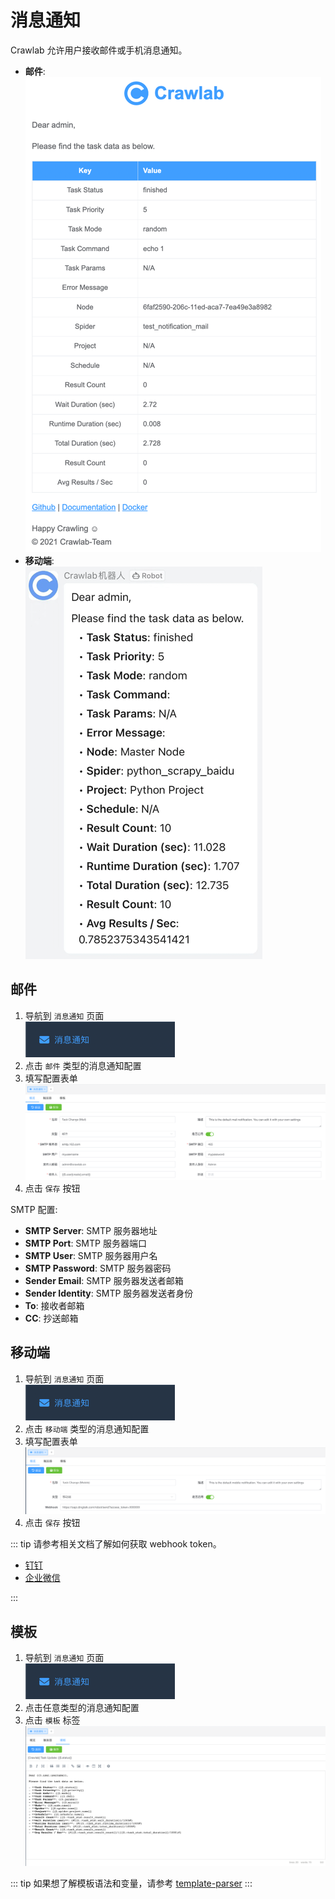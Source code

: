 # 消息通知

Crawlab 允许用户接收邮件或手机消息通知。

- **邮件**: <br>![email.png](img/email.png)
- **移动端**: <br>![mobile.png](img/mobile.png)

## 邮件

1. 导航到 `消息通知` 页面 <br>![notifications-menu.png](img/notification-menu.png)
2. 点击 `邮件` 类型的消息通知配置
3. 填写配置表单 <br>![email-config.png](img/email-config.png)
4. 点击 `保存` 按钮

SMTP 配置:

- **SMTP Server**: SMTP 服务器地址
- **SMTP Port**: SMTP 服务器端口
- **SMTP User**: SMTP 服务器用户名
- **SMTP Password**: SMTP 服务器密码
- **Sender Email**: SMTP 服务器发送者邮箱
- **Sender Identity**: SMTP 服务器发送者身份
- **To**: 接收者邮箱
- **CC**: 抄送邮箱

## 移动端

1. 导航到 `消息通知` 页面 <br>![notifications-menu.png](img/notification-menu.png)
2. 点击 `移动端` 类型的消息通知配置
3. 填写配置表单 <br>![mobile-config.png](img/mobile-config.png)
4. 点击 `保存` 按钮

::: tip
请参考相关文档了解如何获取 webhook token。

- [钉钉](https://open.dingtalk.com/document/robots/custom-robot-access)
- [企业微信](https://developer.work.weixin.qq.com/document/path/91770)

:::

## 模板

1. 导航到 `消息通知` 页面 <br>![notifications-menu.png](img/notification-menu.png)
2. 点击任意类型的消息通知配置
3. 点击 `模板` 标签 <br>![template.png](img/template.png)

::: tip
如果想了解模板语法和变量，请参考 [template-parser](https://github.com/crawlab-team/template-parser)
:::
